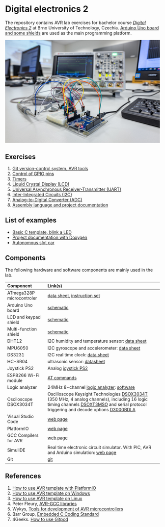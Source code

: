 # Digital electronics 2

The repository contains AVR lab exercises for bachelor course [*Digital Electronics 2*](https://www.vut.cz/en/students/courses/detail/268611) at Brno University of Technology, Czechia. [Arduino Uno board and some shields](https://oshwlab.com/tomas.fryza/arduino-shields) are used as the main programming platform.

![avr_course](labs/07-i2c/images/arduino_uno_i2c.jpg)

## Exercises

1. [Git version-control system, AVR tools](labs/01-tools)
2. [Control of GPIO pins](labs/02-gpio)
3. [Timers](labs/03-interrupts)
4. [Liquid Crystal Display (LCD)](labs/04-lcd)
5. [Universal Asynchronous Receiver-Transmitter (UART)](labs/06-uart)
6. [Inter-Integrated Circuits (I2C)](labs/06-i2c)
7. [Analog-to-Digital Converter (ADC)](labs/05-adc)
8. [Assembly language and project documentation](labs/08-asm)

## List of examples

* [Basic C template, blink a LED](examples/blink_arduino/)
* [Project documentation with Doxygen](examples/doxygen)
* [Autonomous slot car](examples/slot-car)

## Components

The following hardware and software components are mainly used in the lab.

| **Component** | **Link(s)** |
| :-- | :-- |
| ATmega328P microcontroler | [data sheet](https://www.microchip.com/wwwproducts/en/ATmega328P), [instruction set](https://onlinedocs.microchip.com/pr/GUID-0B644D8F-67E7-49E6-82C9-1B2B9ABE6A0D-en-US-19/index.html)
| Arduino Uno board | [schematic](https://oshwlab.com/tomas.fryza/arduino-shields)
| LCD and keypad shield | [schematic](https://oshwlab.com/tomas.fryza/arduino-shields)
| Multi-function shield | [schematic](https://oshwlab.com/tomas.fryza/arduino-shields)
| DHT12 | I2C humidity and temperature sensor: [data sheet](docs/dht12_manual.pdf) |
| MPU6050 | I2C gyroscope and accelerometer: [data sheet](docs/dht12_manual.pdf) |
| DS3231 | I2C real time clock: [data sheet](docs/ds3231_manual.pdf) |
| HC-SR04 | ultrasonic sensor: [datasheet](https://components101.com/ultrasonic-sensor-working-pinout-datasheet) |
| Joystick PS2 | Analog [joystick PS2](https://arduino-shop.cz/arduino/884-arduino-joystick-ps2.html)
| ESP8266 Wi-Fi module | [AT commands](docs/esp8266_at_instruction_set.pdf)
| Logic analyzer | 24MHz 8-channel [logic analyzer](https://www.ebay.com/sch/i.html?LH_CAds=&_ex_kw=&_fpos=&_fspt=1&_mPrRngCbx=1&_nkw=24mhz%20logic%20analyzer&_sacat=&_sadis=&_sop=12&_udhi=&_udlo=): [software](https://www.saleae.com/)
| Osciloscope DSOX3034T | Oscilloscope Keysight Technologies [DSOX3034T](https://www.keysight.com/en/pdx-x202175-pn-DSOX3034T/oscilloscope-350-mhz-4-analog-channels?&cc=CZ&lc=eng) (350 MHz, 4 analog channels), including 16 logic timing channels [DSOXT3MSO](https://www.keysight.com/en/pdx-x205238-pn-DSOXT3MSO/3000t-x-series-oscilloscope-mso-upgrade?cc=CZ&lc=eng) and serial protocol triggering and decode options [D3000BDLA](https://www.keysight.com/en/pd-2990560-pn-D3000BDLA/ultimate-software-bundle-for-the-3000a-t-x-series?&cc=CZ&lc=eng) |
| Visual Studio Code | [web page](https://code.visualstudio.com/) |
| PlatformIO | [web page](https://platformio.org/)
| GCC Compilers for AVR | [web page](https://www.microchip.com/en-us/development-tools-tools-and-software/gcc-compilers-avr-and-arm#)
| SimulIDE | Real time electronic circuit simulator. With PIC, AVR and Arduino simulation: [web page](https://www.simulide.com/p/home.html)
| Git | [git](https://git-scm.com/) |

## References

1. [How to use AVR template with PlatformIO](https://github.com/tomas-fryza/digital-electronics-2/wiki/How-to-use-AVR-template-with-PlatformIO)
2. [How to use AVR template on Windows](https://github.com/tomas-fryza/digital-electronics-2/wiki/How-to-use-AVR-template-on-Windows)
3. [How to use AVR template on Linux](https://github.com/tomas-fryza/digital-electronics-2/wiki/How-to-use-AVR-template-on-Linux)
4. Peter Fleury, [AVR-GCC libraries](http://www.peterfleury.epizy.com/avr-software.html?i=1)
5. Wykys, [Tools for development of AVR microcontrollers](https://github.com/wykys/AVR-tools)
6. Barr Group, [Embedded C Coding Standard](https://barrgroup.com/Embedded-Systems/Books/Embedded-C-Coding-Standard)
7. 4Geeks. [How to use Gitpod](https://4geeks.com/lesson/how-to-use-gitpod)
